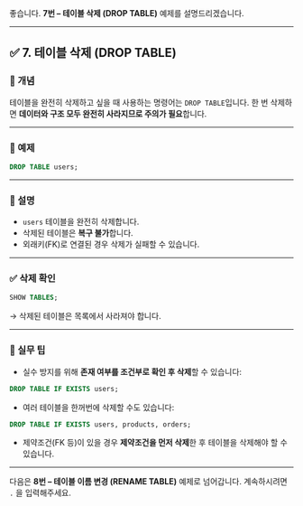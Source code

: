 좋습니다.
**7번 – 테이블 삭제 (DROP TABLE)** 예제를 설명드리겠습니다.

---

## ✅ 7. 테이블 삭제 (DROP TABLE)

### 📌 개념

테이블을 완전히 삭제하고 싶을 때 사용하는 명령어는 `DROP TABLE`입니다.
한 번 삭제하면 **데이터와 구조 모두 완전히 사라지므로 주의가 필요**합니다.

---

### 📄 예제

```sql
DROP TABLE users;
```

---

### 📘 설명

* `users` 테이블을 완전히 삭제합니다.
* 삭제된 테이블은 **복구 불가**합니다.
* 외래키(FK)로 연결된 경우 삭제가 실패할 수 있습니다.

---

### ✅ 삭제 확인

```sql
SHOW TABLES;
```

→ 삭제된 테이블은 목록에서 사라져야 합니다.

---

### 🧠 실무 팁

* 실수 방지를 위해 **존재 여부를 조건부로 확인 후 삭제**할 수 있습니다:

```sql
DROP TABLE IF EXISTS users;
```

* 여러 테이블을 한꺼번에 삭제할 수도 있습니다:

```sql
DROP TABLE IF EXISTS users, products, orders;
```

* 제약조건(FK 등)이 있을 경우 **제약조건을 먼저 삭제**한 후 테이블을 삭제해야 할 수 있습니다.

---

다음은 **8번 – 테이블 이름 변경 (RENAME TABLE)** 예제로 넘어갑니다.
계속하시려면 `.` 을 입력해주세요.
